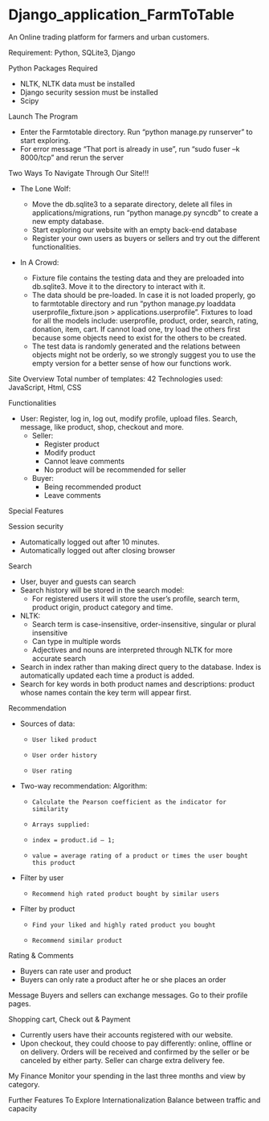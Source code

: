 # Django_application_FarmToTable
An Online trading platform for farmers and urban customers.

Requirement:
	Python, SQLite3, Django
	
Python Packages Required
  - NLTK, NLTK data must be installed
  - Django security session must be installed
  - Scipy

Launch The Program
  - Enter the Farmtotable directory. Run “python manage.py runserver” to start exploring.
  - For error message “That port is already in use”, run “sudo fuser –k 8000/tcp” and rerun the server

Two Ways To Navigate Through Our Site!!!

- The Lone Wolf:
  - Move the db.sqlite3 to a separate directory, delete all files in applications/migrations, run “python manage.py syncdb” to create a new empty database.
  - Start exploring our website with an empty back-end database 
  - Register your own users as buyers or sellers and try out the different functionalities.

- In A Crowd:
  - Fixture file contains the testing data and they are preloaded into db.sqlite3. Move it to the directory to interact with it.
  - The data should be pre-loaded. In case it is not loaded properly, go to farmtotable directory and run “python manage.py loaddata userprofile_fixture.json > applications.userprofile”.
  Fixtures to load for all the models include:
  userprofile, product, order, search, rating, donation, item, cart.
  If cannot load one, try load the others first because some objects need to exist for the others to be created.
  - The test data is randomly generated and the relations between objects might not be orderly, so we strongly suggest you to use the empty version for a better sense of how our functions work. 

Site Overview
	Total number of templates:  42
	Technologies used: JavaScript, Html, CSS

Functionalities 
- User: Register, log in, log out, modify profile, upload files. Search, message, like product, shop, checkout and more.
    - Seller:
      - Register product
      - Modify product
      - Cannot leave comments 
      - No product will be recommended for seller
    - Buyer:
      - Being recommended product
      - Leave comments
      
Special Features

Session security
  - Automatically logged out after 10 minutes.
  - Automatically logged out after closing browser

Search
  - User, buyer and guests can search
  - Search history will be stored in the search model:
	  - For registered users it will store the user’s profile, search term, product origin, product category and time. 
  - NLTK:
	  - Search term is case-insensitive, order-insensitive, singular or plural insensitive
	  - Can type in multiple words
	  - Adjectives and nouns are interpreted through NLTK for more accurate search
  - Search in index rather than making direct query to the database. Index is automatically updated each time a product is added. 
  - Search for key words in both product names and descriptions: product whose names contain the key term will appear first. 

Recommendation
- Sources of data:
  - 	User liked product
  - 	User order history
  - 	User rating
- Two-way recommendation:
  Algorithm:
  - 	Calculate the Pearson coefficient as the indicator for similarity
  - 	Arrays supplied: 
  - 	index = product.id – 1; 
  - 	value = average rating of a product or times the user bought this product
- Filter by user
  - 	Recommend high rated product bought by similar users 

- Filter by product
  - 	Find your liked and highly rated product you bought
  - 	Recommend similar product  

Rating & Comments
 - 	Buyers can rate user and product
 - 	Buyers can only rate a product after he or she places an order

Message
	Buyers and sellers can exchange messages.  Go to their profile pages.

Shopping cart, Check out & Payment
- Currently users have their accounts registered with our website. 
- Upon checkout, they could choose to pay differently: online, offline or on delivery. Orders will be received and confirmed by the seller or be canceled by either party. Seller can charge extra delivery fee. 

My Finance
Monitor your spending in the last three months and view by category.

Further Features To Explore
	Internationalization
	Balance between traffic and capacity
